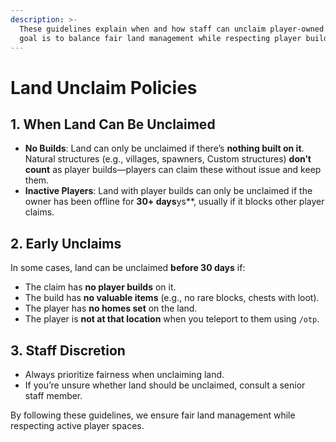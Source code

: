 ```yaml
---
description: >-
  These guidelines explain when and how staff can unclaim player-owned land. The
  goal is to balance fair land management while respecting player builds.
---
```


# Land Unclaim Policies

## 1. **When Land Can Be Unclaimed**

* **No Builds**: Land can only be unclaimed if there’s **nothing built on it**. Natural structures (e.g., villages, spawners, Custom structures) **don’t count** as player builds—players can claim these without issue and keep them.
* **Inactive Players**: Land with player builds can only be unclaimed if the owner has been offline for **30+ days**ys\*\*, usually if it blocks other player claims.

## 2. **Early Unclaims**

In some cases, land can be unclaimed **before 30 days** if:

* The claim has **no player builds** on it.
* The build has **no valuable items** (e.g., no rare blocks, chests with loot).
* The player has **no homes set** on the land.
* The player is **not at that location** when you teleport to them using `/otp`.

## 3. **Staff Discretion**

* Always prioritize fairness when unclaiming land.
* If you’re unsure whether land should be unclaimed, consult a senior staff member.

By following these guidelines, we ensure fair land management while respecting active player spaces.
